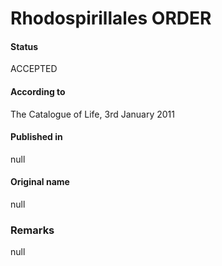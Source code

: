 # Rhodospirillales ORDER

#### Status
ACCEPTED

#### According to
The Catalogue of Life, 3rd January 2011

#### Published in
null

#### Original name
null

### Remarks
null